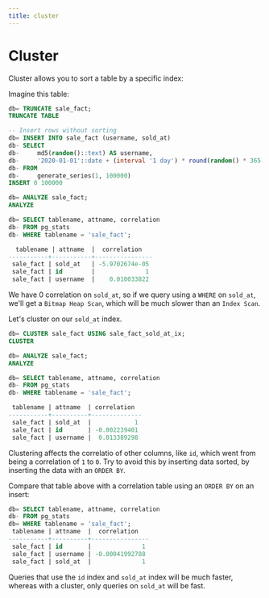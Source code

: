 ```yaml
---
title: cluster
---
```


# Cluster

Cluster allows you to sort a table by a specific index:

Imagine this table:

```sql
db= TRUNCATE sale_fact;
TRUNCATE TABLE

-- Insert rows without sorting
db= INSERT INTO sale_fact (username, sold_at)
db- SELECT
db-     md5(random()::text) AS username,
db-     '2020-01-01'::date + (interval '1 day') * round(random() * 365 * 2) AS sold_at
db- FROM
db-     generate_series(1, 100000)
INSERT 0 100000

db= ANALYZE sale_fact;
ANALYZE

db= SELECT tablename, attname, correlation
db- FROM pg_stats
db- WHERE tablename = 'sale_fact';

  tablename | attname  |  correlation
-----------+-----------+----------------
 sale_fact | sold_at   | -5.9702674e-05
 sale_fact | id        |              1
 sale_fact | username  |    0.010033822
```

We have 0 correlation on `sold_at`, so if we query using a `WHERE` on
`sold_at`, we\'ll get a `Bitmap Heap Scan`, which will be much slower
than an `Index Scan`.

Let\'s cluster on our `sold_at` index.

```sql
db= CLUSTER sale_fact USING sale_fact_sold_at_ix;
CLUSTER

db= ANALYZE sale_fact;
ANALYZE

db= SELECT tablename, attname, correlation
db- FROM pg_stats
db- WHERE tablename = 'sale_fact';

 tablename | attname  | correlation
-----------+----------+--------------
 sale_fact | sold_at  |            1
 sale_fact | id       | -0.002239401
 sale_fact | username |  0.013389298
```

Clustering affects the correlatio of other columns, like `id`, which
went from being a correlation of `1` to `0`. Try to avoid this by
inserting data sorted, by inserting the data with an `ORDER BY`.

Compare that table above with a correlation table using an `ORDER BY` on
an insert:

```sql
db= SELECT tablename, attname, correlation
db- FROM pg_stats
db= WHERE tablename = 'sale_fact';
 tablename | attname  |  correlation
-----------+----------+----------------
 sale_fact | id       |              1
 sale_fact | username | -0.00041992788
 sale_fact | sold_at  |              1
```

Queries that use the `id` index and `sold_at` index will be much faster,
whereas with a cluster, only queries on `sold_at` will be fast.

